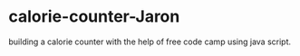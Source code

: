 # calorie-counter-Jaron
building a calorie counter with the help of free code camp using java script.
